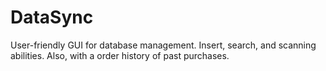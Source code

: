 # DataSync
User-friendly GUI for database management. Insert, search, and scanning abilities. Also, with a order history of past purchases.
